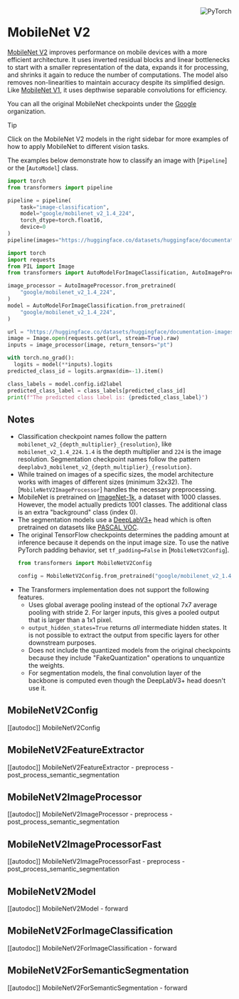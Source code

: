 <!--Copyright 2022 The HuggingFace Team. All rights reserved.

Licensed under the Apache License, Version 2.0 (the "License"); you may not use this file except in compliance with
the License. You may obtain a copy of the License at

http://www.apache.org/licenses/LICENSE-2.0

Unless required by applicable law or agreed to in writing, software distributed under the License is distributed on
an "AS IS" BASIS, WITHOUT WARRANTIES OR CONDITIONS OF ANY KIND, either express or implied. See the License for the
specific language governing permissions and limitations under the License.

⚠️ Note that this file is in Markdown but contain specific syntax for our doc-builder (similar to MDX) that may not be
rendered properly in your Markdown viewer.

-->

<div style="float: right;">
    <div class="flex flex-wrap space-x-1">
        <img alt="PyTorch" src="https://img.shields.io/badge/PyTorch-EE4C2C?style=flat&logo=pytorch&logoColor=white">
    </div>
</div>

# MobileNet V2

[MobileNet V2](https://huggingface.co/papers/1801.04381) improves performance on mobile devices with a more efficient architecture. It uses inverted residual blocks and linear bottlenecks to start with a smaller representation of the data, expands it for processing, and shrinks it again to reduce the number of computations. The model also removes non-linearities to maintain accuracy despite its simplified design. Like [MobileNet V1](./mobilenet_v1), it uses depthwise separable convolutions for efficiency.

You can all the original MobileNet checkpoints under the [Google](https://huggingface.co/google?search_models=mobilenet) organization.

> [!TIP]
> Click on the MobileNet V2 models in the right sidebar for more examples of how to apply MobileNet to different vision tasks.


The examples below demonstrate how to classify an image with [`Pipeline`] or the [`AutoModel`] class.


<hfoptions id="usage-img-class">
<hfoption id="Pipeline">

```python
import torch
from transformers import pipeline

pipeline = pipeline(
    task="image-classification",
    model="google/mobilenet_v2_1.4_224",
    torch_dtype=torch.float16,
    device=0
)
pipeline(images="https://huggingface.co/datasets/huggingface/documentation-images/resolve/main/pipeline-cat-chonk.jpeg")
```

</hfoption>
<hfoption id="AutoModel">

```python
import torch
import requests
from PIL import Image
from transformers import AutoModelForImageClassification, AutoImageProcessor

image_processor = AutoImageProcessor.from_pretrained(
    "google/mobilenet_v2_1.4_224",
)
model = AutoModelForImageClassification.from_pretrained(
    "google/mobilenet_v2_1.4_224",
)

url = "https://huggingface.co/datasets/huggingface/documentation-images/resolve/main/pipeline-cat-chonk.jpeg"
image = Image.open(requests.get(url, stream=True).raw)
inputs = image_processor(image, return_tensors="pt")

with torch.no_grad():
  logits = model(**inputs).logits
predicted_class_id = logits.argmax(dim=-1).item()

class_labels = model.config.id2label
predicted_class_label = class_labels[predicted_class_id]
print(f"The predicted class label is: {predicted_class_label}")
```

</hfoption>
</hfoptions>


## Notes

-   Classification checkpoint names follow the pattern `mobilenet_v2_{depth_multiplier}_{resolution}`, like `mobilenet_v2_1.4_224`. `1.4` is the depth multiplier and `224` is the image resolution. Segmentation checkpoint names follow the pattern `deeplabv3_mobilenet_v2_{depth_multiplier}_{resolution}`.
-   While trained on images of a specific sizes, the model architecture works with images of different sizes (minimum 32x32). The [`MobileNetV2ImageProcessor`] handles the necessary preprocessing.
-   MobileNet is pretrained on [ImageNet-1k](https://huggingface.co/datasets/imagenet-1k), a dataset with 1000 classes. However, the model actually predicts 1001 classes. The additional class is an extra "background" class (index 0).
-   The segmentation models use a [DeepLabV3+](https://huggingface.co/papers/1802.02611) head which is often pretrained on datasets like [PASCAL VOC](https://huggingface.co/datasets/merve/pascal-voc).
-   The original TensorFlow checkpoints determines the padding amount at inference because it depends on the input image size. To use the native PyTorch padding behavior, set `tf_padding=False` in [`MobileNetV2Config`].
    ```python
    from transformers import MobileNetV2Config

    config = MobileNetV2Config.from_pretrained("google/mobilenet_v2_1.4_224", tf_padding=True)
    ```
-   The Transformers implementation does not support the following features.
    -   Uses global average pooling instead of the optional 7x7 average pooling with stride 2. For larger inputs, this gives a pooled output that is larger than a 1x1 pixel.
    -   `output_hidden_states=True` returns *all* intermediate hidden states. It is not possible to extract the output from specific layers for other downstream purposes.
    - Does not include the quantized models from the original checkpoints because they include "FakeQuantization" operations to unquantize the weights.
    -   For segmentation models, the final convolution layer of the backbone is computed even though the DeepLabV3+ head doesn't use it.

## MobileNetV2Config

[[autodoc]] MobileNetV2Config

## MobileNetV2FeatureExtractor

[[autodoc]] MobileNetV2FeatureExtractor
    - preprocess
    - post_process_semantic_segmentation

## MobileNetV2ImageProcessor

[[autodoc]] MobileNetV2ImageProcessor
    - preprocess
	- post_process_semantic_segmentation

## MobileNetV2ImageProcessorFast

[[autodoc]] MobileNetV2ImageProcessorFast
    - preprocess
    - post_process_semantic_segmentation

## MobileNetV2Model

[[autodoc]] MobileNetV2Model
    - forward

## MobileNetV2ForImageClassification

[[autodoc]] MobileNetV2ForImageClassification
    - forward

## MobileNetV2ForSemanticSegmentation

[[autodoc]] MobileNetV2ForSemanticSegmentation
    - forward

